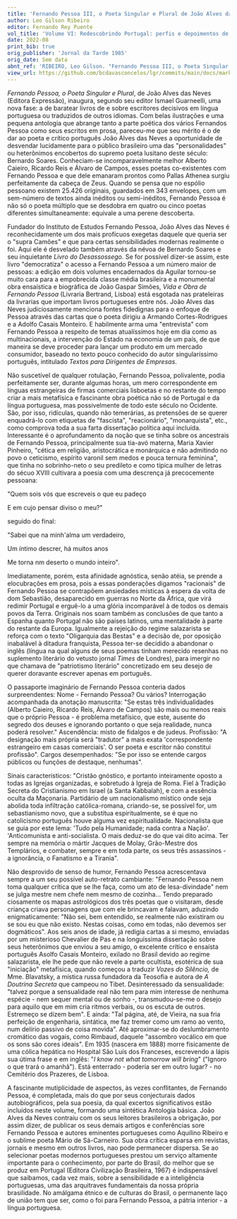 ```yaml
---
title: 'Fernando Pessoa III, o Poeta Singular e Plural de João Alves das Neves (Editora Expressão)'
author: Leo Gilson Ribeiro
editor: Fernando Rey Puente
vol_title: 'Volume VI: Redescobrindo Portugal: perfis e depoimentos de alguns escritores portugueses'
date: 2022-08
print_bib: true
orig_publisher: 'Jornal da Tarde 1985'
orig_date: Sem data
abnt_ref: 'RIBEIRO, Leo Gilson. "Fernando Pessoa III, o Poeta Singular e Plural de João Alves das Neves (Editora Expressão)". In PUENTE, Fernando Rey (org.) <em>Volume 6: Redescobrindo Portugal: perfis e depoimentos de alguns escritores portugueses</em>, 2022. Publicação original: Jornal da Tarde 1985, Sem data. URL: <a href="yml_view_url">https://github.com/bcdavasconcelos/lgr/commits/main/docs/markdown/volume-6/12-fernando-pessoa/02-fernando-pessoa-iii-o-poeta-singular-e-plural-de-joao-alves-das-neves-(editora-expressao)</a>'
view_url: https://github.com/bcdavasconcelos/lgr/commits/main/docs/markdown/volume-6/12-fernando-pessoa/02-fernando-pessoa-iii-o-poeta-singular-e-plural-de-joao-alves-das-neves-(editora-expressao)
---
```


*Fernando Pessoa, o Poeta Singular e Plural*, de João Alves das Neves (Editora Expressão), inaugura, segundo seu editor Ismael Guarneelli, uma nova fase: a de baratear livros de e sobre escritores decisivos em língua portuguesa ou traduzidos de outros idiomas. Com belas ilustrações e uma pequena antologia que abrange tanto a parte poética dos vários Fernandos Pessoa como seus escritos em prosa, pareceu-me que seu mérito é o de dar ao poeta e crítico português João Alves das Neves a oportunidade de desvendar lucidamente para o público brasileiro uma das "personalidades" ou heterônimos encobertos do supremo poeta lusitano deste século: Bernardo Soares. Conheciam-se incomparavelmente melhor Alberto Caieiro, Ricardo Reis e Álvaro de Campos, esses poetas co-existentes com Fernando Pessoa e que dele emanaram prontos como Pallas Athenea surgiu perfeitamente da cabeça de Zeus. Quando se pensa que no espólio pessoano existem 25.426 originais, guardados em 343 envelopes, com um sem-número de textos ainda inéditos ou semi-inéditos, Fernando Pessoa é não só o poeta múltiplo que se desdobra em quatro ou cinco poetas diferentes simultaneamente: equivale a uma perene descoberta.

Fundador do Instituto de Estudos Fernando Pessoa, João Alves das Neves é reconhecidamente um dos mais profícuos exegetas daquele que queria ser o "supra Camões" e que para certas sensibilidades modernas realmente o foi. Aqui ele é desvelado também através da névoa de Bernardo Soares e seu inquietante *Livro do Desassossego.* Se for possível dizer-se assim, este livro "democratiza" o acesso a Fernando Pessoa a um número maior de pessoas: a edição em dois volumes encadernados da Aguilar tornou-se muito cara para a empobrecida classe média brasileira e a monumental obra ensaística e biográfica de João Gaspar Simões, *Vida e Obra de Fernando Pessoa* (Livraria Bertrand, Lisboa) está esgotada nas prateleiras da livrarias que importam livros portugueses entre nós. João Alves das Neves judiciosamente menciona fontes fidedignas para o enfoque de Pessoa através das cartas que o poeta dirigiu a Armando Cortes-Rodrigues e a Adolfo Casais Monteiro. E habilmente arma uma "entrevista" com Fernando Pessoa a respeito de temas atualíssimos hoje em dia como as multinacionais, a intervenção do Estado na economia de um país, de que maneira se deve proceder para lançar um produto em um mercado consumidor, baseado no texto pouco conhecido do autor singularíssimo português, intitulado *Textos para Dirigentes de Empresas*.

Não suscetível de qualquer rotulação, Fernando Pessoa, polivalente, podia perfeitamente ser, durante algumas horas, um mero correspondente em línguas estrangeiras de firmas comerciais lisboetas e no restante do tempo criar a mais metafísica e fascinante obra poética não só de Portugal e da língua portuguesa, mas possivelmente de todo este século no Ocidente. São, por isso, ridículas, quando não temerárias, as pretensões de se querer enquadrá-lo com etiquetas de "fascista", "reacionário", "monarquista", etc., como comprova toda a sua farta dissertação política aqui incluída. Interessante é o aprofundamento da noção que se tinha sobre os ancestrais de Fernando Pessoa, principalmente sua tia-avó materna, Maria Xavier Pinheiro, "cética em religião, aristocrática e monárquica e não admitindo no povo o ceticismo, espírito varonil sem medos e pouca ternura feminina", que tinha no sobrinho-neto o seu predileto e como típica mulher de letras do sécuo XVIII cultivara a poesia com uma descrença já precocemente pessoana:

"Quem sois vós que escreveis o que eu padeço

E em cujo pensar diviso o meu?"

seguido do final:

"Sabei que na minh'alma um verdadeiro,

Um íntimo descrer, há muitos anos

Me torna nm deserto o mundo inteiro".

Imediatamente, porém, esta afinidade agnóstica, senão atéia, se prende a elocubrações em prosa, pois a essas ponderações digamos "racionais" de Fernando Pessoa se contrapõem ansiedades místicas à espera da volta de dom Sebastião, desaparecido em guerras no Norte da África, que virá redimir Portugal e erguê-lo a uma glória incomparável à de todos os demais povos da Terra. Originais nos soam também as conclusões de que tanto a Espanha quanto Portugal não são países latinos, uma mentalidade à parte do restante da Europa. Igualmente a rejeição do regime salazarista se reforça com o texto "Oligarquia das Bestas" e a decisão de, por oposição inabalável à ditadura franquista, Pessoa ter-se decidido a abandonar o inglês (língua na qual alguns de seus poemas tinham merecido resenhas no suplemento literário do vetusto jornal *Times* de Londres), para imergir no que chamava de "patriotismo literário" concretizado em seu desejo de querer doravante escrever apenas em português.

O passaporte imaginário de Fernando Pessoa conteria dados surpreendentes: Nome - Fernando Pessoa? Ou vários? Interrogação acompanhada da anotação manuscrita: "Se estas três individualidades (Alberto Caieiro, Ricardo Reis, Álvaro de Campos) são mais ou menos reais que o próprio Pessoa - é problema metafísico, que este, ausente do segredo dos deuses e ignorando portanto o que seja realidade, nunca poderá resolver." Ascendência: misto de fidalgos e de judeus. Profissão: "A designação mais própria será "tradutor" a mais exata 'correspondente estrangeiro em casas comerciais'. O ser poeta e escritor não constitui profissão". Cargos desempenhados: "Se por isso se entende cargos públicos ou funções de destaque, nenhumas".

Sinais característicos: "Cristão gnóstico, e portanto inteiramente oposto a todas as Igrejas organizadas, e sobretudo à Igreja de Roma. Fiel à Tradição Secreta do Cristianismo em Israel (a Santa Kabbalah), e com a essência oculta da Maçonaria. Partidário de um nacionalismo místico onde seja abolida toda infiltração católica-romana, criando-se, se possível for, um sebastianismo novo, que a substitua espiritualmente, se é que no catolicismo português houve alguma vez espiritualidade. Nacionalista que se guia por este lema: 'Tudo pela Humanidade; nada contra a Nação'. 'Anticomunista e anti-socialista. O mais deduz-se do que vai dito acima. Ter sempre na memória o mártir Jacques de Molay, Grão-Mestre dos Templários, e combater, sempre e em toda parte, os seus três assassinos - a ignorância, o Fanatismo e a Tirania".

Não desprovido de senso de humor, Fernando Pessoa acrescentava sempre a um seu possível auto-retrato cambiante: "Fernando Pessoa nem toma qualquer crítica que se lhe faça, como um ato de lesa-divindade" nem se julga mestre nem chefe nem mesmo de cozinha... Tendo preparado ciosamente os mapas astrológicos dos três poetas que o visitaram, desde criança criava personagens que com ele brincavam e falavam, aduzindo enigmaticamente: "Não sei, bem entendido, se realmente não existiram ou se sou eu que não existo. Nestas coisas, como em todas, não devemos ser dogmáticos". Aos seis anos de idade, já redigia cartas a si mesmo, enviadas por um misterioso Chevalier de Pas e na longuíssima dissertação sobre seus heterônimos que enviou a seu amigo, o excelente crítico e ensaísta português Asolfo Casais Monteiro, exilado no Brasil devido ao regime salazarista, ele lhe pede que não revele a parte ocultista, esotérica de sua "iniciação" metafísica, quando começou a traduzir *Vozes do Silêncio,* de Mme. Blavatsky, a mística russa fundadora da Teosofia e autora de *A Doutrina Secreta* que campeou no Tibet. Desinteressado da sensualidade: "talvez porque a sensualidade real não tem para mim interesse de nenhuma espécie - nem sequer mental ou de sonho -, transmudou-se-me o desejo para aquilo que em mim cria ritmos verbais, ou os escuta de outros. Estremeço se dizem bem". E ainda: "Tal página, até, de Vieira, na sua fria perfeição de engenharia, sintática, me faz tremer como um ramo ao vento, num delírio passivo de coisa movida". Até aproximar-se do deslumbramento cromático das vogais, como Rimbaud, daquele "assombro vocálico em que os sons são cores ideais". Em 1935 (nascera em 1888) morre fisicamente de uma cólica hepática no Hospital São Luís dos Franceses, escrevendo a lápis sua útima frase e em inglês: "*I know not what tomorrow will bring*" ("Ignoro o que trará o amanhã"). Está enterrado - poderia ser em outro lugar? - no Cemitério dos Prazeres, de Lisboa.

A fascinante mutiplicidade de aspectos, às vezes conflitantes, de Fernando Pessoa, é completada, mais do que por seus conjecturais dados autobiográficos, pela sua poesia, da qual excertos significativos estão incluídos neste volume, formando uma sintética Antologia básica. João Alves da Neves contraiu com os seus leitores brasileiros a obrigação, por assim dizer, de publicar os seus demais artigos e conferências sore Fernando Pessoa e autores eminentes portugueses como Aquilino Ribeiro e o sublime poeta Mário de Sá-Carneiro. Sua obra crítica esparsa em revistas, jornais e mesmo em outros livros, nao pode permanecer dispersa. Se ao selecionar poetas modernos portugueses prestou um serviço altamente importante para o conhecimento, por parte do Brasil, do melhor que se produz em Portugal (Editora Civilização Brasileira, 1967) é indispensável que saibamos, cada vez mais, sobre a sensibilidade e a inteligência portuguesas, uma das arquitraves fundamentais da nossa própria brasilidade. No amálgama étnico e de culturas do Brasil, o permanente laço de união tem que ser, como o foi para Fernando Pessoa, a pátria interior - a língua portuguesa.